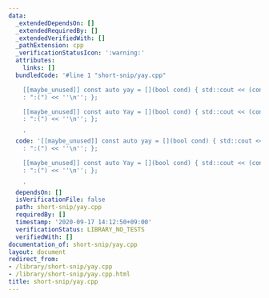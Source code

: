 ```yaml
---
data:
  _extendedDependsOn: []
  _extendedRequiredBy: []
  _extendedVerifiedWith: []
  _pathExtension: cpp
  _verificationStatusIcon: ':warning:'
  attributes:
    links: []
  bundledCode: '#line 1 "short-snip/yay.cpp"

    [[maybe_unused]] const auto yay = [](bool cond) { std::cout << (cond ? "yay!"
    : ":(") << ''\n''; };

    [[maybe_unused]] const auto Yay = [](bool cond) { std::cout << (cond ? "Yay!"
    : ":(") << ''\n''; };

    '
  code: '[[maybe_unused]] const auto yay = [](bool cond) { std::cout << (cond ? "yay!"
    : ":(") << ''\n''; };

    [[maybe_unused]] const auto Yay = [](bool cond) { std::cout << (cond ? "Yay!"
    : ":(") << ''\n''; };

    '
  dependsOn: []
  isVerificationFile: false
  path: short-snip/yay.cpp
  requiredBy: []
  timestamp: '2020-09-17 14:12:50+09:00'
  verificationStatus: LIBRARY_NO_TESTS
  verifiedWith: []
documentation_of: short-snip/yay.cpp
layout: document
redirect_from:
- /library/short-snip/yay.cpp
- /library/short-snip/yay.cpp.html
title: short-snip/yay.cpp
---
```

